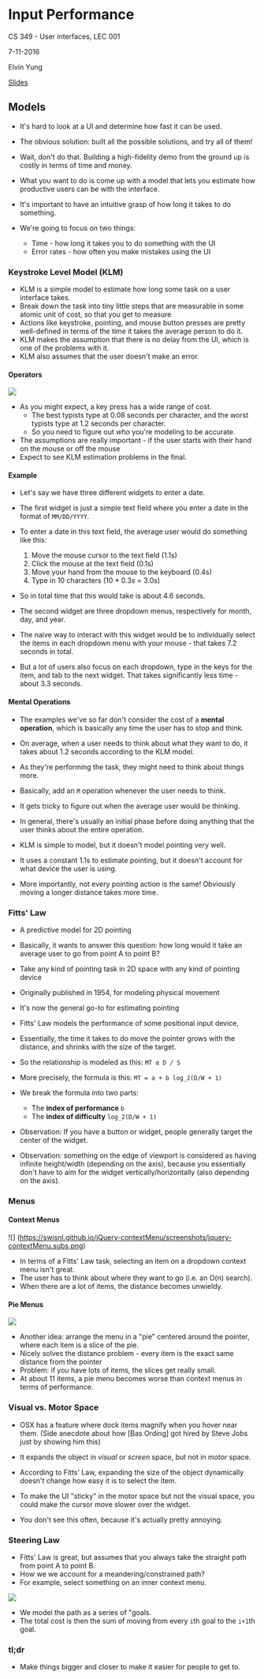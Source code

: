 # Input Performance

CS 349 - User interfaces, LEC 001

7-11-2016

Elvin Yung

[Slides](https://www.student.cs.uwaterloo.ca/~cs349/s16/slides/11.1-input_performance.pdf)

## Models
* It's hard to look at a UI and determine how fast it can be used.
* The obvious solution: built all the possible solutions, and try all of them!
* Wait, don't do that. Building a high-fidelity demo from the ground up is costly in terms of time and money.
* What you want to do is come up with a model that lets you estimate how productive users can be with the interface.
* It's important to have an intuitive grasp of how long it takes to do something.

* We're going to focus on two things:
  * Time - how long it takes you to do something with the UI
  * Error rates - how often you make mistakes using the UI

### Keystroke Level Model (KLM)
* KLM is a simple model to estimate how long some task on a user interface takes.
* Break down the task into tiny little steps that are measurable in some atomic unit of cost, so that you get to measure
* Actions like keystroke, pointing, and mouse button presses are pretty well-defined in terms of the time it takes the average person to do it.
* KLM makes the assumption that there is no delay from the UI, which is one of the problems with it.
* KLM also assumes that the user doesn't make an error.

#### Operators

![](https://i.imgur.com/NMXvOmT.png)

* As you might expect, a key press has a wide range of cost.
  * The best typists type at 0.08 seconds per character, and the worst typists type at 1.2 seconds per character.
  * So you need to figure out *who* you're modeling to be accurate.
* The assumptions are really important - if the user starts with their hand on the mouse or off the mouse
* Expect to see KLM estimation problems in the final.

#### Example
* Let's say we have three different widgets to enter a date.

* The first widget is just a simple text field where you enter a date in the format of `MM/DD/YYYY`.
* To enter a date in this text field, the average user would do something like this:
  1. Move the mouse cursor to the text field (1.1s)
  2. Click the mouse at the text field (0.1s)
  3. Move your hand from the mouse to the keyboard (0.4s)
  4. Type in 10 characters (10 * 0.3s = 3.0s)
* So in total time that this would take is about 4.6 seconds.

* The second widget are three dropdown menus, respectively for month, day, and year.
* The naive way to interact with this widget would be to individually select the items in each dropdown menu with your mouse - that takes 7.2 seconds in total.
* But a lot of users also focus on each dropdown, type in the keys for the item, and tab to the next widget. That takes significantly less time - about 3.3 seconds.

#### Mental Operations
* The examples we've so far don't consider the cost of a **mental operation**, which is basically any time the user has to stop and think.
* On average, when a user needs to think about what they want to do, it takes about 1.2 seconds according to the KLM model.
* As they're performing the task, they might need to think about things more.
* Basically, add an `M` operation whenever the user needs to think.
* It gets tricky to figure out when the average user would be thinking.
* In general, there's usually an initial phase before doing anything that the user thinks about the entire operation.

* KLM is simple to model, but it doesn't model pointing very well.
* It uses a constant 1.1s to estimate pointing, but it doesn't account for what device the user is using.
* More importantly, not every pointing action is the same! Obviously moving a longer distance takes more time.

### Fitts' Law
* A predictive model for 2D pointing
* Basically, it wants to answer this question: how long would it take an average user to go from point A to point B?
* Take any kind of pointing task in 2D space with any kind of pointing device
* Originally published in 1954, for modeling physical movement
* It's now the general go-to for estimating pointing

* Fitts' Law models the performance of some positional input device,
* Essentially, the time it takes to do move the pointer grows with the distance, and shrinks with the size of the target.
* So the relationship is modeled as this: `MT α D / S `

* More precisely, the formula is this: `MT = a + b log_2(D/W + 1)`
* We break the formula into two parts:
  * The **index of performance** `b`
  * The **index of difficulty** `log_2(D/W + 1)`

* Observation: If you have a button or widget, people generally target the center of the widget.

* Observation: something on the edge of viewport is considered as having infinite height/width (depending on the axis), because you essentially don't have to aim for the widget vertically/horizontally (also depending on the axis).

### Menus
#### Context Menus
![] (https://swisnl.github.io/jQuery-contextMenu/screenshots/jquery-contextMenu.subs.png)

* In terms of a Fitts' Law task, selecting an item on a dropdown context menu isn't great.
* The user has to think about where they want to go (i.e. an O(n) search).
* When there are a lot of items, the distance becomes unwieldy.

#### Pie Menus
![](http://guidesmedia.ign.com/guides/14258472/images/590/sims2al-12.jpg)

* Another idea: arrange the menu in a "pie" centered around the pointer, where each item is a slice of the pie.
* Nicely solves the distance problem - every item is the exact same distance from the pointer
* Problem: if you have lots of items, the slices get really small.
* At about 11 items, a pie menu becomes worse than context menus in terms of performance.

### Visual vs. Motor Space
* OSX has a feature where dock items magnify when you hover near them. (Side anecdote about how [Bas Ording] got hired by Steve Jobs just by showing him this)
* It expands the object in *visual* or *screen* space, but not in *motor* space.
* According to Fitts' Law, expanding the size of the object dynamically doesn't change how easy it is to select the item.

* To make the UI "sticky" in the motor space but not the visual space, you could make the cursor move slower over the widget.
* You don't see this often, because it's actually pretty annoying.

### Steering Law
* Fitts' Law is great, but assumes that you always take the straight path from point A to point B.
* How we we account for a meandering/constrained path?
* For example, select something on an inner context menu.

![](https://i.imgur.com/vvh9EV1.png)

* We model the path as a series of "goals.
* The total cost is then the sum of moving from every `i`th goal to the `i+1`th goal.

### tl;dr
* Make things bigger and closer to make it easier for people to get to.
